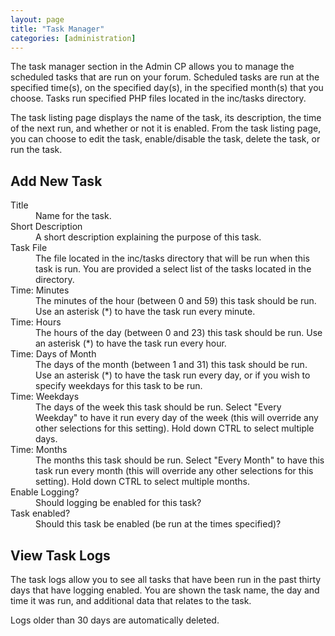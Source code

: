 ```yaml
---
layout: page
title: "Task Manager"
categories: [administration]
---
```


The task manager section in the Admin CP allows you to manage the scheduled tasks that are run on your forum. Scheduled tasks are run at the specified time(s), on the specified day(s), in the specified month(s) that you choose. Tasks run specified PHP files located in the inc/tasks directory.

The task listing page displays the name of the task, its description, the time of the next run, and whether or not it is enabled. From the task listing page, you can choose to edit the task, enable/disable the task, delete the task, or run the task. 

## Add New Task

<dl>
  <dt>Title</dt> 
  <dd>Name for the task.</dd>
  
  <dt>Short Description</dt> 
  <dd>A short description explaining the purpose of this task.</dd> 
  
  <dt>Task File</dt> 
  <dd>The file located in the inc/tasks directory that will be run when this task is run. You are provided a select list of the tasks located in the directory.</dd> 
  
  <dt>Time: Minutes</dt> 
  <dd>The minutes of the hour (between 0 and 59) this task should be run. Use an asterisk (*) to have the task run every minute.</dd> 

  <dt>Time: Hours</dt> 
  <dd>The hours of the day (between 0 and 23) this task should be run. Use an asterisk (*) to have the task run every hour.</dd> 

  <dt>Time: Days of Month</dt> 
  <dd>The days of the month (between 1 and 31) this task should be run. Use an asterisk (*) to have the task run every day, or if you wish to specify weekdays for this task to be run.</dd> 

  <dt>Time: Weekdays</dt> 
  <dd>The days of the week this task should be run. Select "Every Weekday" to have it run every day of the week (this will override any other selections for this setting). Hold down CTRL to select multiple days.</dd> 

  <dt>Time: Months</dt> 
  <dd>The months this task should be run. Select "Every Month" to have this task run every month (this will override any other selections for this setting). Hold down CTRL to select multiple months.</dd> 

  <dt>Enable Logging?</dt> 
  <dd>Should logging be enabled for this task?</dd> 

  <dt>Task enabled?</dt> 
  <dd>Should this task be enabled (be run at the times specified)?</dd>
</dl>

## View Task Logs

The task logs allow you to see all tasks that have been run in the past thirty days that have logging enabled. You are shown the task name, the day and time it was run, and additional data that relates to the task.

Logs older than 30 days are automatically deleted.
